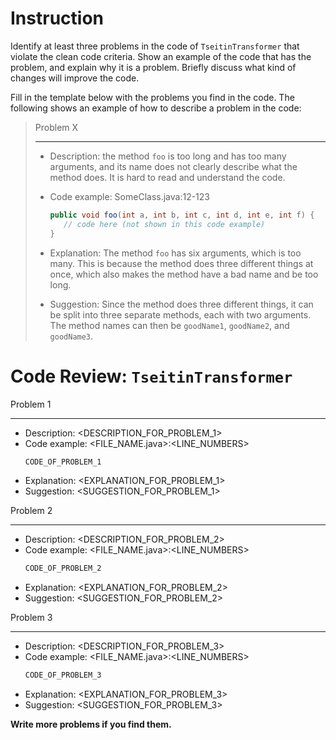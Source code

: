 
Instruction
============

Identify at least three problems in the code of `TseitinTransformer` that violate the 
clean code criteria. Show an example of the code that has the problem, and explain 
why it is a problem. Briefly discuss what kind of changes will improve the code.

Fill in the template below with the problems you find in the code. The following 
shows an example of how to describe a problem in the code: 

> Problem X
> __________
> 
> - Description: the method `foo` is too long and has too many arguments, 
>   and its name does not clearly describe what the method does. It is hard 
>   to read and understand the code. 
> 
> - Code example: SomeClass.java:12-123 
>   ```java
>   public void foo(int a, int b, int c, int d, int e, int f) {
>      // code here (not shown in this code example)
>   }
>   ```
> - Explanation: The method `foo` has six arguments, which is too many. This is 
>   because the method does three different things at once, which also makes the 
>   method have a bad name and be too long.
> 
> - Suggestion: Since the method does three different things, it can be split into 
>   three separate methods, each with two arguments. The method names can then be 
>   `goodName1`, `goodName2`, and `goodName3`.


Code Review: `TseitinTransformer`
============

Problem 1
_________

- Description: <DESCRIPTION_FOR_PROBLEM_1>
- Code example: <FILE_NAME.java>:<LINE_NUMBERS>
  ```java
  CODE_OF_PROBLEM_1
  ```
- Explanation: <EXPLANATION_FOR_PROBLEM_1>
- Suggestion: <SUGGESTION_FOR_PROBLEM_1>

Problem 2
_________

- Description: <DESCRIPTION_FOR_PROBLEM_2>
- Code example: <FILE_NAME.java>:<LINE_NUMBERS>
  ```java
  CODE_OF_PROBLEM_2
  ```
- Explanation: <EXPLANATION_FOR_PROBLEM_2>
- Suggestion: <SUGGESTION_FOR_PROBLEM_2>

Problem 3
_________

- Description: <DESCRIPTION_FOR_PROBLEM_3>
- Code example: <FILE_NAME.java>:<LINE_NUMBERS>
  ```java
  CODE_OF_PROBLEM_3
  ```
- Explanation: <EXPLANATION_FOR_PROBLEM_3>
- Suggestion: <SUGGESTION_FOR_PROBLEM_3>


**Write more problems if you find them.**